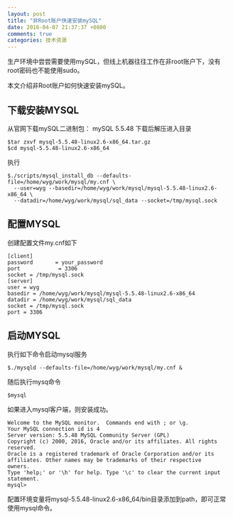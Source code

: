 ```yaml
---
layout: post
title: "非Root账户快速安装mySQL"
date: 2016-04-07 21:37:37 +0800
comments: true
categories: 技术资源 
---
```

生产环境中尝尝需要使用mySQL，但线上机器往往工作在非root账户下，没有root密码也不能使用sudo。

本文介绍非Root账户如何快速安装mySQL。
<!--more-->

## 下载安装MYSQL
 
从官网下载mySQL二进制包： mySQL 5.5.48
下载后解压进入目录

```
$tar zxvf mysql-5.5.48-linux2.6-x86_64.tar.gz
$cd mysql-5.5.48-linux2.6-x86_64
```
执行       

```
$./scripts/mysql_install_db --defaults-file=/home/wyg/work/mysql/my.cnf \
  --user=wyg --basedir=/home/wyg/work/mysql/mysql-5.5.48-linux2.6-x86_64 \
  --datadir=/home/wyg/work/mysql/sql_data --socket=/tmp/mysql.sock
```
 
## 配置MYSQL
 
创建配置文件my.cnf如下

```
[client]
password       = your_password
port            = 3306
socket = /tmp/mysql.sock
[server]
user = wyg
basedir = /home/wyg/work/mysql/mysql-5.5.48-linux2.6-x86_64
datadir = /home/wyg/work/mysql/sql_data
socket = /tmp/mysql.sock
port = 3306
```
 
## 启动MYSQL

执行如下命令启动mysql服务

```
$./mysqld --defaults-file=/home/wyg/work/mysql/my.cnf &
``` 

随后执行mysq命令

```
$mysql
```
如果进入mysql客户端，则安装成功。

```
Welcome to the MySQL monitor.  Commands end with ; or \g.
Your MySQL connection id is 4
Server version: 5.5.48 MySQL Community Server (GPL)
Copyright (c) 2000, 2016, Oracle and/or its affiliates. All rights reserved.
Oracle is a registered trademark of Oracle Corporation and/or its
affiliates. Other names may be trademarks of their respective
owners.
Type 'help;' or '\h' for help. Type '\c' to clear the current input statement.
mysql>
```

配置环境变量将mysql-5.5.48-linux2.6-x86_64/bin目录添加到path，即可正常使用mysql命令。





